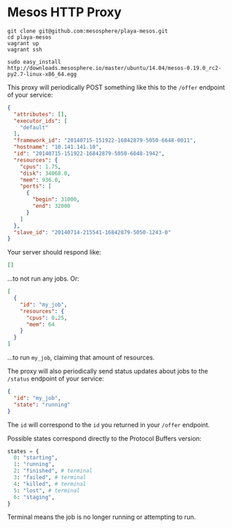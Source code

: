 Mesos HTTP Proxy
================

```shell
git clone git@github.com:mesosphere/playa-mesos.git
cd playa-mesos
vagrant up
vagrant ssh

sudo easy_install http://downloads.mesosphere.io/master/ubuntu/14.04/mesos-0.19.0_rc2-py2.7-linux-x86_64.egg
```

This proxy will periodically POST something like this to the `/offer` endpoint of your service:

```json
{
  "attributes": [],
  "executor_ids": [
    "default"
  ],
  "framework_id": "20140715-151922-16842879-5050-6648-0011",
  "hostname": "10.141.141.10",
  "id": "20140715-151922-16842879-5050-6648-1942",
  "resources": {
    "cpus": 1.75,
    "disk": 34068.0,
    "mem": 936.0,
    "ports": [
      {
        "begin": 31000,
        "end": 32000
      }
    ]
  },
  "slave_id": "20140714-215541-16842879-5050-1243-0"
}
```

Your server should respond like:

```json
[]
```

...to not run any jobs. Or:

```json
[
  {
    "id": "my_job",
    "resources": {
      "cpus": 0.25,
      "mem": 64
    }
  }
]
```

...to run `my_job`, claiming that amount of resources.

The proxy will also periodically send status updates about jobs to the `/status` endpoint of your service:

```json
{
  "id": "my_job",
  "state": "running"
}
```

The `id` will correspond to the `id` you returned in your `/offer` endpoint.

Possible states correspond directly to the Protocol Buffers version:

```python
states = {
  0: "starting",
  1: "running",
  2: "finished", # terminal
  3: "failed", # terminal
  4: "killed", # terminal
  5: "lost", # terminal
  6: "staging",
}
```

Terminal means the job is no longer running or attempting to run.
